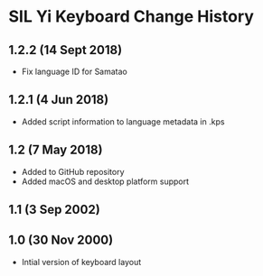 SIL Yi Keyboard Change History
=======================

1.2.2 (14 Sept 2018)
--------------------
* Fix language ID for Samatao

1.2.1 (4 Jun 2018)
------------------
* Added script information to language metadata in .kps

1.2 (7 May 2018)
-----------------
* Added to GitHub repository
* Added macOS and desktop platform support

1.1 (3 Sep 2002)
-----------------

1.0 (30 Nov 2000)
-----------------
* Intial version of keyboard layout
